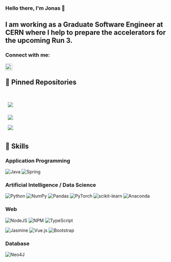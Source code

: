 ### Hello there, I'm Jonas 👋

## I am working as a Graduate Software Engineer at CERN where I help to prepare the accelerators for the upcoming Run 3. 

<!--
- 🔭 I’m currently working on applying evolutionary algorithms to the game of Snake
- 🌱 I’m currently learning various ways to tune evolutionary algorithms
- ⚡ Fun fact: I play the piano and guitar
-->
### Connect with me:
<!-- [![LinkedIn Badge](https://img.shields.io/badge/LinkedIn-Profile-informational?style=flat&logo=linkedin&logoColor=white&color=0D76A8)](https://www.linkedin.com/in/jonas-barth-uk/) -->
<a href="https://www.linkedin.com/in/jonas-barth-uk/">
<img align="left" alt="Jonas Barth LinkedIn width="22px" height="22px" src="https://cdn.jsdelivr.net/npm/simple-icons@v3/icons/linkedin.svg" />
</a>
<br>

<!-- Pinned Repositories -->
## 📌 Pinned Repositories

<br>
<a href="https://github.com/jonasbarth/snakevolution">
  <img align="center" style="margin:1rem 0.5rem" src="https://github-readme-stats.vercel.app/api/pin/?username=jonasbarth&repo=snakevolution&title_color=ffffff&text_color=c9cacc&icon_color=4AB197&bg_color=1A2B34" />
</a>

<br>

<a href="https://github.com/jonasbarth/pysnakegym">
  <img align="center" style="margin:0.5rem" src="https://github-readme-stats.vercel.app/api/pin/?username=jonasbarth&repo=pysnakegym&title_color=ffffff&text_color=c9cacc&icon_color=4AB197&bg_color=1A2B34" />
</a>

<br>
<a href="https://github.com/jonasbarth/attention-is-all-you-need">
  <img align="center" style="margin:0.5rem" src="https://github-readme-stats.vercel.app/api/pin/?username=jonasbarth&repo=attention-is-all-you-need&title_color=ffffff&text_color=c9cacc&icon_color=4AB197&bg_color=1A2B34" />
</a>

## 💼 Skills

### Application Programming
<!-- ![Java](https://img.shields.io/badge/Code-Java-informational?style=flat&logo=Java&logoColor=white&color=4AB197) -->
![Java](https://img.shields.io/badge/java-%23ED8B00.svg?style=for-the-badge&logo=java&logoColor=white)
![Spring](https://img.shields.io/badge/spring-%236DB33F.svg?style=for-the-badge&logo=spring&logoColor=white)


### Artificial Intelligence / Data Science
![Python](https://img.shields.io/badge/Python-3776AB?style=for-the-badge&logo=python&logoColor=white)
![NumPy](https://img.shields.io/badge/numpy-%23013243.svg?style=for-the-badge&logo=numpy&logoColor=white)
![Pandas](https://img.shields.io/badge/pandas-%23150458.svg?style=for-the-badge&logo=pandas&logoColor=white)
![PyTorch](https://img.shields.io/badge/PyTorch-%23EE4C2C.svg?style=for-the-badge&logo=PyTorch&logoColor=white)
![scikit-learn](https://img.shields.io/badge/scikit--learn-%23F7931E.svg?style=for-the-badge&logo=scikit-learn&logoColor=white)
![Anaconda](https://img.shields.io/badge/Anaconda-%2344A833.svg?style=for-the-badge&logo=anaconda&logoColor=white)

### Web
![NodeJS](https://img.shields.io/badge/node.js-6DA55F?style=for-the-badge&logo=node.js&logoColor=white)
![NPM](https://img.shields.io/badge/NPM-%23000000.svg?style=for-the-badge&logo=npm&logoColor=white)
![TypeScript](https://img.shields.io/badge/typescript-%23007ACC.svg?style=for-the-badge&logo=typescript&logoColor=white)
<!-- ![TypeScript](https://img.shields.io/badge/Code-TypeScript-informational?style=flat&logo=TypeScript&logoColor=white&color=4AB197) -->
![Jasmine](https://img.shields.io/badge/jasmine-%238A4182.svg?style=for-the-badge&logo=jasmine&logoColor=white)
![Vue.js](https://img.shields.io/badge/Vue.js-35495E?style=for-the-badge&logo=vue.js&logoColor=4FC08D)
![Bootstrap](https://img.shields.io/badge/Bootstrap-563D7C?style=for-the-badge&logo=bootstrap&logoColor=white)
<!-- ![](https://img.shields.io/badge/Code-MySQL-informational?style=flat&logo=MySQL&logoColor=white&color=4AB197) -->

### Database
![Neo4J](https://img.shields.io/badge/Neo4j-008CC1?style=for-the-badge&logo=neo4j&logoColor=white)


<!--
**jonasbarth/jonasbarth** is a ✨ _special_ ✨ repository because its `README.md` (this file) appears on your GitHub profile.

Here are some ideas to get you started:

- 🔭 I’m currently working on ...
- 🌱 I’m currently learning ...
- 👯 I’m looking to collaborate on ...
- 🤔 I’m looking for help with ...
- 💬 Ask me about ...
- 📫 How to reach me: ...
- 😄 Pronouns: ...
- ⚡ Fun fact: ...
-->

